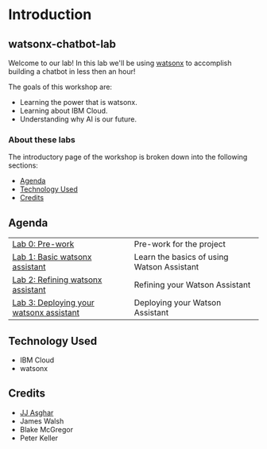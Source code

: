 # Introduction

## watsonx-chatbot-lab

Welcome to our lab! In this lab we'll be using [watsonx][watsonx] to accomplish building a chatbot in less then an hour!

The goals of this workshop are:

* Learning the power that is watsonx.
* Learning about IBM Cloud.
* Understanding why AI is our future.

### About these labs

The introductory page of the workshop is broken down into the following sections:

* [Agenda](./#agenda)
* [Technology Used](./#technology-used)
* [Credits](./#credits)

## Agenda

|  |  |
| :--- | :--- |
| [Lab 0: Pre-work](pre-work/README.md) | Pre-work for the project |
| [Lab 1: Basic watsonx assistant](lab-1/README.md) | Learn the basics of using Watson Assistant |
| [Lab 2: Refining watsonx assistant](lab-2/README.md) | Refining your Watson Assistant |
| [Lab 3: Deploying your watsonx assistant](lab-2/README.md) | Deploying your Watson Assistant |


## Technology Used

* IBM Cloud
* watsonx

## Credits

* [JJ Asghar](https://github.com/jjasghar)
* James Walsh
* Blake McGregor
* Peter Keller

[watsonx]: https://ibm.biz/dev-watsonx
